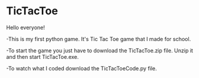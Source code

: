 # TicTacToe

 Hello everyone!

-This is my first python game. It's Tic Tac Toe game that I made for school.

-To start the game you just have to download the TicTacToe.zip file. Unzip it and then start TicTacToe.exe.

-To watch what I coded download the TicTacToeCode.py file.
